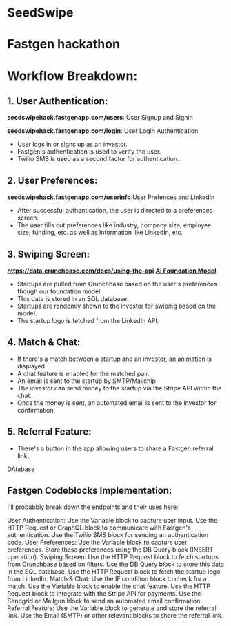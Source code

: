 # SeedSwipe
# Fastgen hackathon


# Workflow Breakdown:
## **1. User Authentication:**
**seedswipehack.fastgenapp.com/users**: User Signup and Signin

**seedswipehack.fastgenapp.com/login**: User Login Authentication
- User logs in or signs up as an investor.
- Fastgen's authentication is used to verify the user.
- Twilio SMS is used as a second factor for authentication.

## **2. User Preferences:**
**seedswipehack.fastgenapp.com/userinfo**:User Prefences and LinkedIn
- After successful authentication, the user is directed to a preferences screen.
- The user fills out preferences like industry, company size, employee size, funding, etc. as well as information like LinkedIn, etc.

## **3. Swiping Screen:**
**https://data.crunchbase.com/docs/using-the-api**
**[AI Foundation Model](https://github.com/nkoorty/SeedSwipe/tree/main/ReccomendationModel)**
- Startups are pulled from Crunchbase based on the user's preferences though our foundation model.
 - This data is stored in an SQL database.
- Startups are randomly shown to the investor for swiping based on the model.
- The startup logo is fetched from the LinkedIn API.
  
## **4. Match & Chat:**
- If there's a match between a startup and an investor, an animation is displayed.
- A chat feature is enabled for the matched pair.
- An email is sent to the startup by SMTP/Mailchip
- The investor can send money to the startup via the Stripe API within the chat.
- Once the money is sent, an automated email is sent to the investor for confirmation.
  
## **5. Referral Feature:**
- There's a button in the app allowing users to share a Fastgen referral link.


DAtabase



## Fastgen Codeblocks Implementation:

I'll probabbly break down the endpoints and their uses here:

User Authentication:
Use the Variable block to capture user input.
Use the HTTP Request or GraphQL block to communicate with Fastgen's authentication.
Use the Twilio SMS block for sending an authentication code.
User Preferences:
Use the Variable block to capture user preferences.
Store these preferences using the DB Query block (INSERT operation).
Swiping Screen:
Use the HTTP Request block to fetch startups from Crunchbase based on filters.
Use the DB Query block to store this data in the SQL database.
Use the HTTP Request block to fetch the startup logo from LinkedIn.
Match & Chat:
Use the IF condition block to check for a match.
Use the Variable block to enable the chat feature.
Use the HTTP Request block to integrate with the Stripe API for payments.
Use the Sendgrid or Mailgun block to send an automated email confirmation.
Referral Feature:
Use the Variable block to generate and store the referral link.
Use the Email (SMTP) or other relevant blocks to share the referral link.
